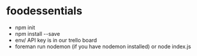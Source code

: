 # foodessentials
- npm init
- npm install --save
- env/ API key is in our trello board
- foreman run nodemon (if you have nodemon installed) or node index.js
